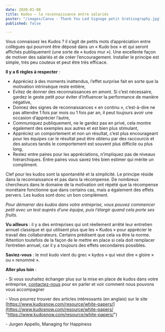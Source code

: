 ```yaml
---
date: 2020-01-08
title: Kodus – la reconnaissance entre salariés
poster: "/images/Canva - Thank You Led Signage petit Gratisography.jpg"
published: false

---
```

Vous connaissez les Kudos ? il s’agit de petits mots d’appréciation entre collègues qui pourront être déposé dans un « Kudo box » et qui seront affichés publiquement (une sorte de « kudos mur »). Une excellente façon de motiver des salariés et de créer l’encouragement. Installer le principe est simple, très peu couteux et peut être très efficace.

**Il y a 6 règles à respecter** :

* Appréciez à des moments inattendus, l’effet surprise fait en sorte que la motivation intrinsèque reste entière,
* Evitez de donner des reconnaissances en amont. Si c’est nécessaire, gardez le geste petit pour éviter d’influencer la performance de manière négative,
* Donnez des signes de reconnaissances « en continu », c’est-à-dire ne pas attendre 1 fois par mois ou 1 fois par an, il peut toujours avoir une occasion d’apprécier l’autre,
* Communiquez publiquement, ne le gardez pas en privé, cela montre également des exemples aux autres et est bien plus stimulant,
* Appréciez un comportement et non un résultat, c’est plus encourageant pour les équipes car le résultat peut être obtenu par des raccourcis et des astuces tandis le comportement est souvent plus difficile ou plus long,
* Restez entre paires pour les appréciations, n’impliquez pas de niveaux hiérarchiques. Entre paires vous savez très bien estimer qui mérite un compliment.

Clef pour les kudos sont la spontanéité et la simplicité. Le principe réside dans la reconnaissance et pas dans la récompense. De nombreux chercheurs dans le domaine de la motivation ont répété que la récompense monétaire fonctionne que dans certains cas, mais a également des effets pervers. Les kudos sont donc un bon complément.

_Pour démarrer des kudos dans votre entreprise, vous pouvez commencer petit avec un test auprès d’une équipe, puis l’élargir quand cela porte ses fruits._

**Vu ailleurs** : il y a des entreprises qui ont réellement arrêté leur entretien annuel classique et qui utilisent plus que les « Kudos » pour apprécier le travail des collaborateurs. Certains prédisent que cela va être la norme. Attention toutefois de la façon de le mettre en place si cela doit remplacer l’entretien annuel, car il y a toujours des effets secondaires possibles.

**Saviez-vous** : le mot kudo vient du grec « kydos » qui veut dire « gloire » ou « renommé ».

**Aller plus loin** :

\- Si vous souhaitez échanger plus sur la mise en place de kudos dans votre entreprise, [contactez-nous](mailto:contact@precious-prana.com) pour en parler et voir comment nous pouvons vous accompagner

\- Vous pourrez trouver des articles intéressants (en anglais) sur le site [https://www.kudosnow.com/resource/white-papers/](https://www.kudosnow.com/resource/white-papers/ "https://www.kudosnow.com/resource/white-papers/")

\- Jurgen Appello, Managing for Happiness